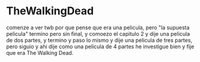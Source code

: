 # TheWalkingDead
comenze a ver twb por que pense que era una pelicula, pero "la supuesta pelicula" termino pero sin final, y comoezo el capitulo 2 y dije una pelicula de dos partes, y termino y paso lo mismo y dije una pelicula de tres partes, pero siguio y ahi dije como una pelicula de 4 partes he investigue bien y fije que era The Walking Dead.